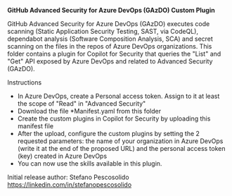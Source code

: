 **GitHub Advanced Security for Azure DevOps (GAzDO) Custom Plugin**

GitHub Advanced Security for Azure DevOps (GAzDO) executes code scanning (Static Application Security Testing, SAST, via CodeQL), dependabot analysis (Software Composition Analysis, SCA) and secret scanning on the files in the repos of Azure DevOps organizations.
This folder contains a plugin for Copilot for Security that queries the "List" and "Get" API exposed by Azure DevOps and related to Advanced Security (GAzDO).

Instructions
- In Azure DevOps, create a Personal access token. Assign to it at least the scope of "Read" in "Advanced Security"
- Download the file *Manifest.yaml from this folder
- Create the custom plugins in Copilot for Security by uploading this manifest file 
- After the upload, configure the custom plugins by setting the 2 requested parameters: the name of your organization in Azure DevOps (write it at the end of the proposed URL) and the personal access token (key) created in Azure DevOps
- You can now use the skills available in this plugin. 

Initial release author:
Stefano Pescosolido
https://linkedin.com/in/stefanopescosolido
